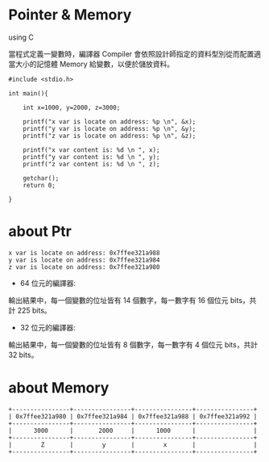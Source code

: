 # Pointer & Memory
using C

當程式定義一變數時，編譯器 Compiler 會依照設計師指定的資料型別從而配置適當大小的記憶體 Memory 給變數，以便於儲放資料。

    #include <stdio.h>

    int main(){

        int x=1000, y=2000, z=3000;

        printf("x var is locate on address: %p \n", &x);
        printf("y var is locate on address: %p \n", &y);
        printf("z var is locate on address: %p \n", &z);

        printf("x var content is: %d \n ", x);
        printf("y var content is: %d \n ", y);
        printf("z var content is: %d \n ", z);

        getchar();
        return 0;

    }
    
# about Ptr

    x var is locate on address: 0x7ffee321a988 
    y var is locate on address: 0x7ffee321a984 
    z var is locate on address: 0x7ffee321a980
    

* 64 位元的編譯器:

輸出結果中，每一個變數的位址皆有 14 個數字，每一數字有 16 個位元 bits，共計 225 bits。

* 32 位元的編譯器:

輸出結果中，每一個變數的位址皆有 8 個數字，每一數字有 4 個位元 bits，共計 32 bits。

# about Memory

    +----------------+----------------+----------------+----------------+
    | 0x7ffee321a980 | 0x7ffee321a984 | 0x7ffee321a988 | 0x7ffee321a992 |
    +----------------+----------------+----------------+----------------+
    |      3000      |       2000     |      1000      |                |
    +----------------+----------------+----------------+----------------+
    |        Z       |        y       |        x       |                |
    +----------------+----------------+----------------+----------------+
    

